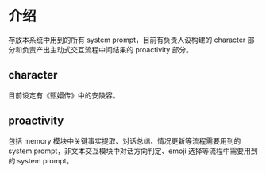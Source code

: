 # 介绍

存放本系统中用到的所有 system prompt，目前有负责人设构建的 character 部分和负责产出主动式交互流程中间结果的 proactivity 部分。

## character

目前设定有《甄嬛传》中的安陵容。

## proactivity

包括 memory 模块中关键事实提取、对话总结、情况更新等流程需要用到的 system prompt，非文本交互模块中对话方向判定、emoji 选择等流程中需要用到的 system prompt。